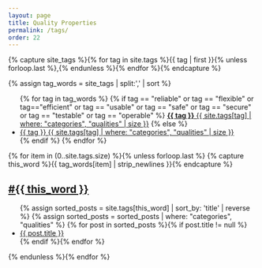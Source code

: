 ```yaml
---
layout: page
title: Quality Properties
permalink: /tags/
order: 22
---
```


{% capture site_tags %}{% for tag in site.tags %}{{ tag | first }}{% unless forloop.last %},{% endunless %}{% endfor %}{% endcapture %}
<!-- site_tags: {{ site_tags }} -->
{% assign tag_words = site_tags |  split:',' | sort %}
<!-- tag_words: {{ tag_words }} -->

<div id="tags">
  <ul class="tag-box inline">
  {% for tag in tag_words %}
    <!-- make the tags of the arc42-quality-model stand out -->
    {% if tag == "reliable" or tag == "flexible" or tag=="efficient" or tag == "usable" or tag == "safe" or tag == "secure" or tag == "testable" or tag == "operable" %}
    <a class="hov tags" href="/tag-{{ tag | cgi_escape }}"><b>{{ tag }}</b>
       <span>{{ site.tags[tag] | where: "categories", "qualities" | size }}</span></a>
    {% else %}
        <!-- other tags in different color  -->
        <li><a class="hov tags" href="#{{ tag | cgi_escape }}">{{ tag }}
        <span>{{ site.tags[tag] | where: "categories", "qualities" | size }}</span></a></li>
    {% endif %}
  {% endfor %}
  </ul>

  {% for item in (0..site.tags.size) %}{% unless forloop.last %}
    {% capture this_word %}{{ tag_words[item] | strip_newlines }}{% endcapture %}
  <a href="/tag-{{ this_word | cgi_escape }}">
  <h2>#{{ this_word }}</h2></a>
  <ul class="posts">
    {% assign sorted_posts = site.tags[this_word] | sort_by: 'title'  | reverse %}
    {% assign sorted_posts = sorted_posts | where: "categories", "qualities" %}
    {% for post in sorted_posts %}{% if post.title != null %}
    <li> <a href="{{ post.url }}">{{ post.title }}</a></li>
    {% endif %}{% endfor %}
  </ul>
  {% endunless %}{% endfor %}
</div>
